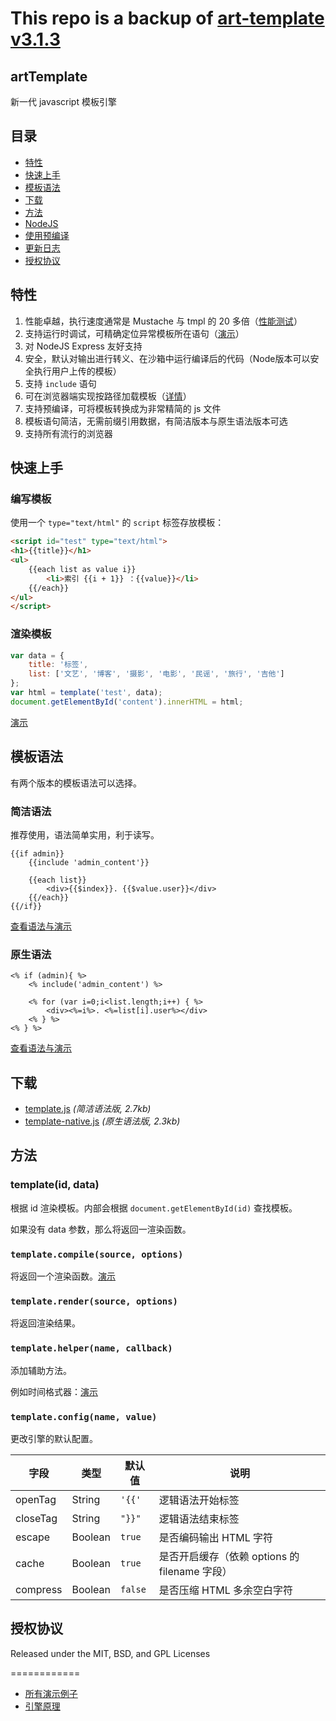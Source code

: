 # This repo is a backup of [art-template v3.1.3](https://github.com/aui/art-template/tree/3.1.0) 
## artTemplate

新一代 javascript 模板引擎

##   目录

*	[特性](#特性)
*	[快速上手](#快速上手)
*	[模板语法](#模板语法)
*	[下载](#下载)
*	[方法](#方法)
*	[NodeJS](#nodejs)
*	[使用预编译](#使用预编译)
*	[更新日志](#更新日志)
*	[授权协议](#授权协议)

##	特性

1.	性能卓越，执行速度通常是 Mustache 与 tmpl 的 20 多倍（[性能测试](https://visamz.github.io/art-template/test/test-speed.html)）
2.	支持运行时调试，可精确定位异常模板所在语句（[演示](https://visamz.github.io/art-template/demo/debug.html)）
3.	对 NodeJS Express 友好支持
4.	安全，默认对输出进行转义、在沙箱中运行编译后的代码（Node版本可以安全执行用户上传的模板）
5.	支持 `include` 语句
6.	可在浏览器端实现按路径加载模板（[详情](#使用预编译)）
7.	支持预编译，可将模板转换成为非常精简的 js 文件
8.	模板语句简洁，无需前缀引用数据，有简洁版本与原生语法版本可选
9.	支持所有流行的浏览器

## 快速上手

### 编写模板

使用一个 `type="text/html"` 的 `script` 标签存放模板：

```html
<script id="test" type="text/html">
<h1>{{title}}</h1>
<ul>
    {{each list as value i}}
        <li>索引 {{i + 1}} ：{{value}}</li>
    {{/each}}
</ul>
</script>
```

### 渲染模板

```js
var data = {
    title: '标签',
    list: ['文艺', '博客', '摄影', '电影', '民谣', '旅行', '吉他']
};
var html = template('test', data);
document.getElementById('content').innerHTML = html;
```

[演示](https://visamz.github.io/art-template/demo/basic.html)

##	模板语法

有两个版本的模板语法可以选择。

###	简洁语法

推荐使用，语法简单实用，利于读写。

```
{{if admin}}
    {{include 'admin_content'}}
    
    {{each list}}
        <div>{{$index}}. {{$value.user}}</div>
    {{/each}}
{{/if}}
```

[查看语法与演示](https://visamz.github.io/art-template/doc/syntax-simple.html)

###	原生语法

```
<% if (admin){ %>
    <% include('admin_content') %>

    <% for (var i=0;i<list.length;i++) { %>
        <div><%=i%>. <%=list[i].user%></div>
    <% } %>
<% } %>
```

[查看语法与演示](https://visamz.github.io/art-template/doc/syntax-native.html)

##	下载

* [template.js](https://raw.github.com/visamz/art-template/master/dist/template.js) *(简洁语法版, 2.7kb)* 
* [template-native.js](https://raw.github.com/visamz/art-template/master/dist/template-native.js) *(原生语法版, 2.3kb)*

## 方法

###	template(id, data)

根据 id 渲染模板。内部会根据 `document.getElementById(id)` 查找模板。

如果没有 data 参数，那么将返回一渲染函数。

###	`template.compile(source, options)`

将返回一个渲染函数。[演示](https://visamz.github.io/art-template/demo/compile.html)

###	`template.render(source, options)`

将返回渲染结果。

###	`template.helper(name, callback)`

添加辅助方法。

例如时间格式器：[演示](https://visamz.github.io/art-template/demo/helper.html)

###	`template.config(name, value)`

更改引擎的默认配置。

字段 | 类型 | 默认值| 说明
------------ | ------------- | ------------ | ------------
openTag | String | `'{{'` | 逻辑语法开始标签
closeTag | String | `"}}"` | 逻辑语法结束标签
escape | Boolean | `true` | 是否编码输出 HTML 字符
cache | Boolean | `true` | 是否开启缓存（依赖 options 的 filename 字段）
compress | Boolean | `false` | 是否压缩 HTML 多余空白字符

## 授权协议

Released under the MIT, BSD, and GPL Licenses

============

* [所有演示例子](https://visamz.github.io/art-template/demo/index.html) 
* [引擎原理](http://cdc.tencent.com/?p=5723)

